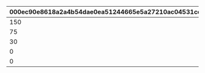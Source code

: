 |000ec90e8618a2a4b54dae0ea51244665e5a27210ac04531cd4a71eb57a109d2|5b167fcb491d2d7d32a0a529c56eca7821ae91c799775fff92e2976c3352fe66|75d75a12ecee66d413ebe6b5773d2634853c22388b7ed6966417fe749472a946|1352d6325fbd5ffa47af5cbeb88bd19716c88caf8a90ee94fc6cf52b37efde95|
| --- | --- | --- | --- |
|150|4|50|1|
|75|2|100|2|
|30|1|150|3|
|0|0|700|4|
|0|0|200|5|